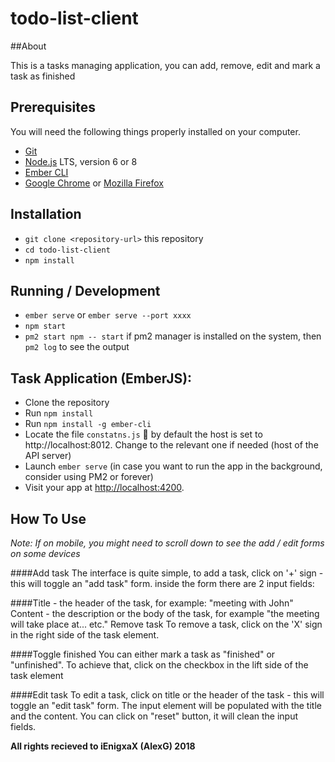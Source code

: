 # todo-list-client

##About

This is a tasks managing application, you can add, remove, edit and mark a task as finished

## Prerequisites

You will need the following things properly installed on your computer.

* [Git](https://git-scm.com/)
* [Node.js](https://nodejs.org/) LTS, version 6 or 8
* [Ember CLI](https://ember-cli.com/)
* [Google Chrome](https://google.com/chrome/) or [Mozilla Firefox](https://www.mozilla.org/en-US/firefox/new/)

## Installation

* `git clone <repository-url>` this repository
* `cd todo-list-client`
* `npm install`

## Running / Development

* `ember serve` or `ember serve --port xxxx` 
* `npm start`
* `pm2 start npm -- start` if pm2 manager is installed on the system, then `pm2 log` to see the output

## Task Application (EmberJS):

*	Clone the repository
*	Run `npm install`
*	Run `npm install -g ember-cli`
*	Locate the file `constatns.js`  by default the host is set to http://localhost:8012. Change to the relevant one if needed (host of the API server)
*	Launch `ember serve` (in case you want to run the app in the background, consider using PM2 or forever)
* Visit your app at [http://localhost:4200](http://localhost:4200).

## How To Use

_Note: If on mobile, you might need to scroll down to see the add / edit forms on some devices_

####Add task
The interface is quite simple, to add a task, click on '+' sign - this will toggle an "add task" form. inside the form there are 2 input fields:

####Title - the header of the task, for example: "meeting with John"
Content - the description or the body of the task, for example "the meeting will take place at... etc."
Remove task
To remove a task, click on the 'X' sign in the right side of the task element.

####Toggle finished
You can either mark a task as "finished" or "unfinished". To achieve that, click on the checkbox in the lift side of the task element

####Edit task
To edit a task, click on title or the header of the task - this will toggle an "edit task" form. The input element will be populated with the title and the content. You can click on "reset" button, it will clean the input fields.


**All rights recieved to iEnigxaX (AlexG) 2018**
